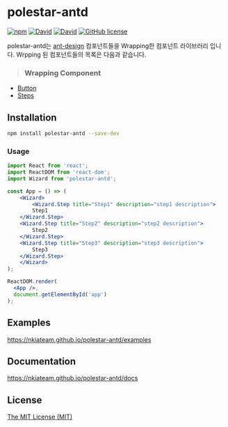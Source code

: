 # polestar-antd
[![npm](https://img.shields.io/npm/v/polestar-antd.svg)](https://www.npmjs.com/package/polestar-antd)
[![David](https://img.shields.io/david/nkiateam/polestar-antd.svg)](https://david-dm.org/nkiateam/polestar-antd)
[![David](https://img.shields.io/david/dev/nkiateam/polestar-antd.svg)](https://david-dm.org/nkiateam/polestar-antd?type=dev)
[![GitHub license](https://img.shields.io/badge/license-MIT-blue.svg)](https://raw.githubusercontent.com/nkiateam/polestar-antd/master/LICENSE)

polestar-antd는 [ant-design](https://github.com/ant-design/ant-design/) 컴포넌트들을 Wrapping한 컴포넌트 라이브러리 입니다.
Wrpping 된 컴포넌트들의 목록은 다음과 같습니다.

> ### Wrapping Component
- [Button](https://ant.design/components/button/)
- [Steps](https://ant.design/components/steps/)

## Installation

```sh
npm install polestar-antd --save-dev
```

### Usage

```jsx
import React from 'react';
import ReactDOM from 'react-dom';
import Wizard from 'polestar-antd';

const App = () => (
    <Wizard>
        <Wizard.Step title="Step1" description="step1 description">
	    Step1
	</Wizard.Step>
	<Wizard.Step title="Step2" description="step2 description">
	    Step2
	</Wizard.Step>
	<Wizard.Step title="Step3" description="step3 description">
	    Step3
	</Wizard.Step>
    </Wizard>
);

ReactDOM.render(
  <App />,
  document.getElementById('app')
);
```

## Examples

https://nkiateam.github.io/polestar-antd/examples

## Documentation

https://nkiateam.github.io/polestar-antd/docs

## License

[The MIT License (MIT)](/LICENSE)
